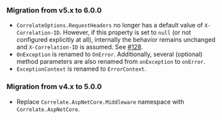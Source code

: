 ### Migration from v5.x to 6.0.0

- `CorrelateOptions.RequestHeaders` no longer has a default value of `X-Correlation-ID`. However, if this property is set to `null` (or not configured explicitly at all), internally the behavior remains unchanged and `X-Correlation-ID` is assumed. See [#128](https://github.com/skwasjer/Correlate/issues/128).
- `OnException` is renamed to `OnError`. Additionally, several (optional) method parameters are also renamed from `onException` to `onError`.
- `ExceptionContext` is renamed to `ErrorContext`.

### Migration from v4.x to 5.0.0

- Replace `Correlate.AspNetCore.Middleware` namespace with `Correlate.AspNetCore`.
